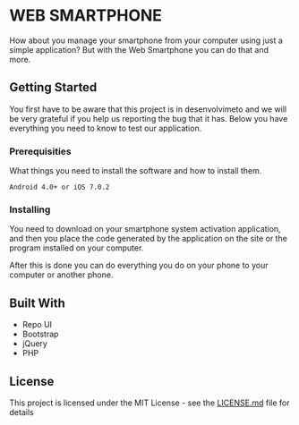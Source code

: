 # WEB SMARTPHONE

How about you manage your smartphone from your computer using just a simple application? But with the Web Smartphone you can do that and more.

## Getting Started

You first have to be aware that this project is in desenvolvimeto and we will be very grateful if you help us reporting the bug that it has. Below you have everything you need to know to test our application.

### Prerequisities

What things you need to install the software and how to install them.

```
Android 4.0+ or iOS 7.0.2
```

### Installing

You need to download on your smartphone system activation application, and then you place the code generated by the application on the site or the program installed on your computer.

After this is done you can do everything you do on your phone to your computer or another phone.

## Built With

* Repo UI
* Bootstrap
* jQuery
* PHP

## License

This project is licensed under the MIT License - see the [LICENSE.md](LICENSE.md) file for details
